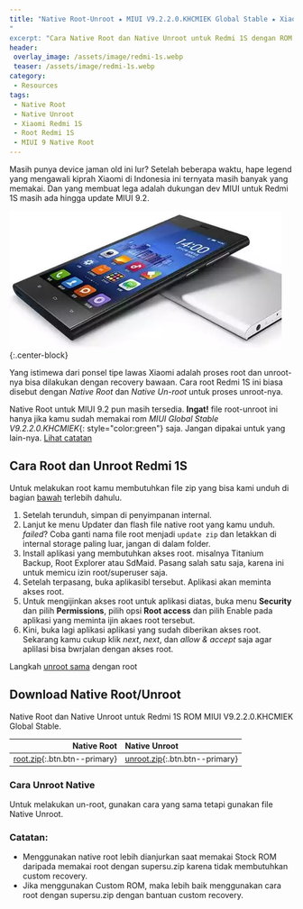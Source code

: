 ```yaml
---
title: "Native Root-Unroot ★ MIUI V9.2.2.0.KHCMIEK Global Stable ★ Xiaomi Redmi 1S"
"
excerpt: "Cara Native Root dan Native Unroot untuk Redmi 1S dengan ROM MIUI V9.2.2.0.KHCMIEK Global Stable"
header:
 overlay_image: /assets/image/redmi-1s.webp
 teaser: /assets/image/redmi-1s.webp
category:
 - Resources
tags:
 - Native Root
 - Native Unroot
 - Xiaomi Redmi 1S
 - Root Redmi 1S
 - MIUI 9 Native Root
---
```


Masih punya device jaman old ini lur? Setelah beberapa waktu, hape legend yang mengawali kiprah Xiaomi di Indonesia ini ternyata masih banyak yang memakai. Dan yang membuat lega adalah dukungan dev MIUI untuk Redmi 1S masih ada hingga update MIUI 9.2.

![Redmi 1S MIUI 9](/assets/image/redmi-1s.webp){:.center-block}

Yang istimewa dari ponsel tipe lawas Xiaomi adalah proses root dan unroot-nya bisa dilakukan dengan recovery bawaan. Cara root Redmi 1S ini biasa disebut dengan _Native Root_ dan _Native Un-root_ untuk proses unroot-nya.

Native Root untuk MIUI 9.2 pun masih tersedia. **Ingat!** file root-unroot ini hanya jika kamu sudah memakai rom *MIUI Global Stable V9.2.2.0.KHCMIEK*{: style="color:green"} saja. Jangan dipakai untuk yang lain-nya. [Lihat catatan](#catatan)

## Cara Root dan Unroot Redmi 1S

Untuk melakukan root kamu membutuhkan file zip yang bisa kami unduh di bagian [bawah](#download-native-root-unroot) terlebih dahulu. 

1. Setelah terunduh, simpan di penyimpanan internal.
2. Lanjut ke menu Updater dan flash file native root yang kamu unduh. _failed_? Coba ganti nama file root menjadi `update
zip` dan letakkan di internal storage paling luar, jangan di dalam folder.
3. Install aplikasi yang membutuhkan akses root. misalnya Titanium Backup, Root Explorer atau SdMaid. Pasang salah satu saja, karena ini untuk memicu izin root/superuser saja.
4. Setelah terpasang, buka aplikasibl tersebut. Aplikasi akan meminta akses root.
5. Untuk mengijinkan akses root untuk aplikasi diatas, buka menu **Security** dan pilih **Permissions**, pilih opsi **Root access** dan pilih Enable pada aplikasi yang meminta ijin akaes root tersebut.
6. Kini, buka lagi aplikasi aplikasi yang sudah diberikan akses root. Sekarang kamu cukup  klik _next_, _next_, dan _allow & accept_ saja agar aplilasi bisa bwrjalan dengan akses root.

Langkah [unroot sama](#cara-unroot-native) dengan root

## Download Native Root/Unroot

Native Root dan Native Unroot untuk Redmi 1S ROM MIUI V9.2.2.0.KHCMIEK Global Stable.

| Native Root | Native Unroot |
| ------:|:------|
| [root.zip](/dl/afh?fid=818070582850489572&size=11.2MB&name=arvanasoft_ROOTNATIVE_V9.2.2.0.KHCMIEK_HM1S.zip){:.btn.btn--primary} | [unroot.zip](/dl/afh?fid=746010030569950882&size=11.3MB&name=arvanasoft_UNROOTNATIVE_V9.2.2.0.KHCMIEK_HM1S.zip){:.btn.btn--primary} |

### Cara Unroot Native

Untuk melakukan un-root, gunakan cara yang sama tetapi gunakan file Native Unroot.

### Catatan:

- Menggunakan native root lebih dianjurkan saat memakai Stock ROM daripada memakai root dengan supersu.zip karena tidak membutuhkan custom recovery.
- Jika menggunakan Custom ROM, maka lebih baik menggunakan cara root dengan supersu.zip dengan bantuan custom recovery.